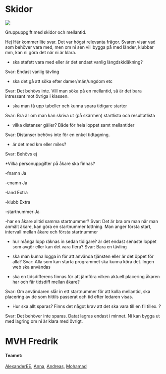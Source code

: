 # Skidor
![](https://ya.se/wp-content/uploads/2020/11/ya-logo-blue-bg.svg)

Gruppuppgift med skidor och mellantid.

Hej 
Här kommer lite svar. Det var högst relevanta frågor. Svaren visar vad som behöver vara med, men om ni sen vill bygga på med länder, klubbar mm, kan ni göra det när ni är klara.

* ska stafett vara med eller är det endast vanlig längdskidåkning?

Svar: Endast vanlig tävling

* ska det gå att söka efter damer/män/ungdom etc

Svar: Det behövs inte. Vill man söka på en mellantid, så är det bara intressant mot övriga i klassen.

* ska man få upp tabeller och kunna spara tidigare starter

Svar: Bra är om man kan skriva ut (på skärmen) startlista och resultatlista

* vilka distanser gäller? Både för hela loppet samt mellantider

Svar: Distanser behövs inte för en enkel tidtagning.

* är det med km eller miles? 

Svar: Behövs ej

*Vilka personuppgifter på åkare ska finnas?

-fnamn Ja

-enamn Ja

-land    Extra

-klubb    Extra

-startnummer Ja

-har en åkare alltid samma startnummer? Svar: Det är bra om man när man anmält äkare, kan göra en startnummer lottning. Man anger första start, intervall mellan åkare och första startnummer

* hur många lopp räknas in sedan tidigare? är det endast senaste loppet som avgör eller kan det vara flera? Svar: Bara en tävling

* ska man kunna logga in för att använda tjänsten eller är det öppet för alla? Svar: Alla som kan starta programmet ska kunna köra det. Ingen web ska användas

* ska en tidsdifferens finnas för att jämföra vilken aktuell placering åkaren har och får tidsdiff mellan åkare?

Svar: Om användaren slår in ett startnummer för att kolla mellantid, ska placering av de som hittils passerat och tid efter ledaren visas.

* Hur ska allt sparas? Finns det något krav att det ska vara till en fil tillex. ?

Svar: Det behöver inte sparas. Datat lagras endast i minnet. Ni kan bygga ut med lagring om ni är klara med övrigt.


MVH
Fredrik
=======
#### Teamet:
[AlexanderEE](https://github.com/AlexanderEE95 "Alexander"), [Anna](https://github.com/Falafeln "Anna"), [Andreas](https://github.com/Rassey "Andreas"), [Mohamad](https://github.com/MohamadOjail "Mohamad")

